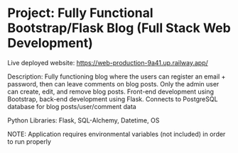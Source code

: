 # Project: Fully Functional Bootstrap/Flask Blog (Full Stack Web Development)

Live deployed website: https://web-production-9a41.up.railway.app/

Description: Fully functioning blog where the users can register an email + password, then can leave comments on blog posts. Only the admin user can create, edit, and remove blog posts. Front-end development using Bootstrap, back-end development using Flask. Connects to PostgreSQL database for blog posts/user/comment data

Python Libraries: Flask, SQL-Alchemy, Datetime, OS

NOTE: Application requires environmental variables (not included) in order to run properly
